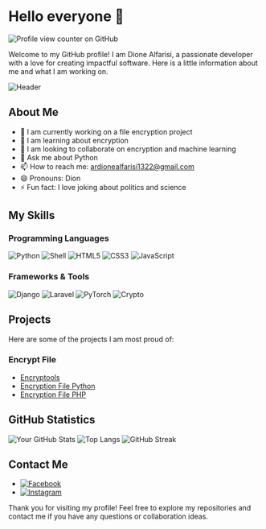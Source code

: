 # Hello everyone 👋
![Profile view counter on GitHub](https://komarev.com/ghpvc/?username=dionealfarisi&style=for-the-badge)

Welcome to my GitHub profile! I am Dione Alfarisi, a passionate developer with a love for creating impactful software. Here is a little information about me and what I am working on.

![Header](./1_uzVtquVT0jGfbNAf7Qc1UQ.gif)

## About Me

- 🔭 I am currently working on a file encryption project
- 🌱 I am learning about encryption
- 👯 I am looking to collaborate on encryption and machine learning
- 💬 Ask me about Python
- 📫 How to reach me: ardionealfarisi1322@gmail.com
- 😄 Pronouns: Dion
- ⚡ Fun fact: I love joking about politics and science

## My Skills

### Programming Languages
![Python](https://img.shields.io/badge/Python-3776AB?style=for-the-badge&logo=python&logoColor=white)
![Shell](https://img.shields.io/badge/Shell-4EAA25?style=for-the-badge&logo=gnu-bash&logoColor=white)
![HTML5](https://img.shields.io/badge/HTML5-E34F26?style=for-the-badge&logo=html5&logoColor=white)
![CSS3](https://img.shields.io/badge/CSS3-1572B6?style=for-the-badge&logo=css3&logoColor=white)
![JavaScript](https://img.shields.io/badge/JavaScript-F7DF1E?style=for-the-badge&logo=javascript&logoColor=black)

### Frameworks & Tools
![Django](https://img.shields.io/badge/Django-092E20?style=for-the-badge&logo=django&logoColor=white)
![Laravel](https://img.shields.io/badge/Laravel-FF2D20?style=for-the-badge&logo=laravel&logoColor=white)
![PyTorch](https://img.shields.io/badge/PyTorch-EE4C2C?style=for-the-badge&logo=pytorch&logoColor=white)
![Crypto](https://img.shields.io/badge/Crypto-333?style=for-the-badge&logo=cryptography&logoColor=white)

## Projects

Here are some of the projects I am most proud of:

### Encrypt File
- [Encryptools ](https://github.com/DioneAlFarisi/encryptools)
- [Encryption File Python](https://github.com/DioneAlFarisi/encrypt-file-python)
- [Encryption File PHP](https://github.com/DioneAlFarisi/encrypt-file-php)

## GitHub Statistics

![Your GitHub Stats](https://github-readme-stats.vercel.app/api?username=dionealfarisi&show_icons=true&theme=radical)
![Top Langs](https://github-readme-stats.vercel.app/api/top-langs/?username=dionealfarisi&layout=compact&theme=radical)
![GitHub Streak](https://streak-stats.demolab.com?user=dionealfarisi&theme=radical&hide_border=true&date_format=M%20j%5B%2C%20Y%5D)

## Contact Me

- [![Facebook](https://img.shields.io/badge/Facebook-1877F2?style=for-the-badge&logo=facebook&logoColor=white)](https://www.facebook.com/dionealfarisii)
- [![Instagram](https://img.shields.io/badge/Instagram-E4405F?style=for-the-badge&logo=instagram&logoColor=white)](https://instagram.com/dionealfarisii)

Thank you for visiting my profile! Feel free to explore my repositories and contact me if you have any questions or collaboration ideas.
